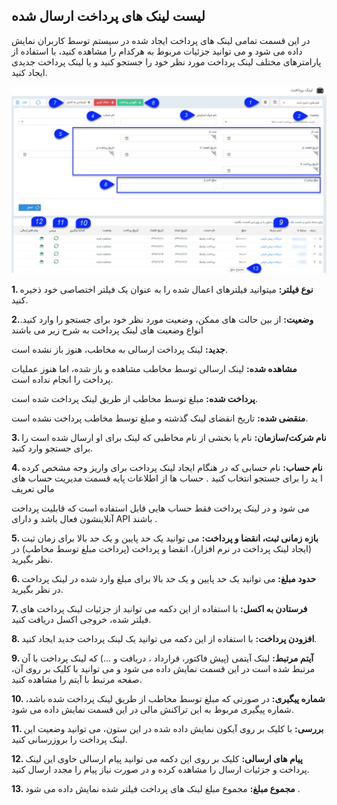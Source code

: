 ﻿##  لیست لینک های پرداخت ارسال شده 

در این قسمت تمامی لینک های پرداخت ایجاد شده در سیستم توسط کاربران نمایش داده می شود و می توانید جزئیات مربوط به هرکدام را مشاهده کنید، با استفاده از پارامترهای مختلف لینک پرداخت مورد نظر خود را جستجو کنید و یا لینک پرداخت جدیدی ایجاد کنید.

![](PaymentlinkList.jpg)

**1. نوع فیلتر:** میتوانید فیلترهای اعمال شده را به عنوان یک فیلتر اختصاصی خود ذخیره کنید.

**2.وضعیت:** از بین حالت های ممکن، وضعیت مورد نظر خود برای جستجو را وارد کنید. انواع وضعیت های لینک پرداخت به شرح زیر می باشند

**جدید:** لینک پرداخت ارسالی به مخاطب، هنوز باز نشده است.

**مشاهده شده:** لینک ارسالی توسط مخاطب مشاهده و باز شده، اما هنوز عملیات پرداخت را انجام نداده است.

**پرداخت شده:** مبلغ توسط مخاطب از طریق لینک پرداخت شده است.

**منقضی شده:** تاریخ انقضای لینک گذشته و مبلغ توسط مخاطب پرداخت نشده است.

**3. نام شرکت/سازمان:** نام یا بخشی از نام مخاطبی که لینک برای او ارسال شده است را برای جستجو وارد کنید.

**4. نام حساب:**  نام حسابی که در هنگام ایجاد لینک پرداخت برای واریز وجه مشخص کرده ا ید را برای جستجو انتخاب کنید . حساب ها از اطلاعات پایه قسمت مدیریت حساب های مالی تعریف

می شود و در لینک پرداخت فقط حساب هایی قابل استفاده است که قابلیت پرداخت آنلاینشون فعال باشد و دارای API باشند .

**5. بازه زمانی ثبت، انقضا و پرداخت:** می توانید یک حد پایین و یک حد بالا برای زمان ثبت (ایجاد لینک پرداخت در نرم افزار)، انقضا و پرداخت (پرداخت مبلغ توسط مخاطب) در نظر بگیرید.

**6. حدود مبلغ:** می توانید یک حد پایین و یک حد بالا برای مبلغ وارد شده در لینک پرداخت در نظر بگیرید.

**7. فرستادن به اکسل:** با استفاده از این دکمه می توانید از جزئیات لینک پرداخت های فیلتر شده، خروجی اکسل دریافت کنید.

**8. افزودن پرداخت:** با استفاده از این دکمه می توانید یک لینک پرداخت جدید ایجاد کنید.

**9. آیتم مرتبط:** لینک آیتمی (پیش فاکتور، قرارداد ، دریافت و ...) که لینک پرداخت با آن مرتبط شده است در این قسمت نمایش داده می شود و می توانید با کلیک بر روی آن، صفحه مرتبط با آیتم را مشاهده کنید.

**10. شماره پیگیری:** در صورتی که مبلغ توسط مخاطب از طریق لینک پرداخت شده باشد، شماره پیگیری مربوط به این تراکنش مالی در این قسمت نمایش داده می شود.

**11. بررسی:** با کلیک بر روی آیکون نمایش داده شده در این ستون، می توانید وضعیت این لینک پرداخت را بروزرسانی کنید.

**12. پیام های ارسالی:** کلیک بر روی این دکمه می توانید پیام ارسالی حاوی این لینک پرداخت و جزئیات ارسال را مشاهده کرده و در صورت نیاز پیام را مجدد ارسال کنید.

**13. مجموع مبلغ:** مجموع مبلغ لینک های پرداخت فیلتر شده نمایش داده می شود .



